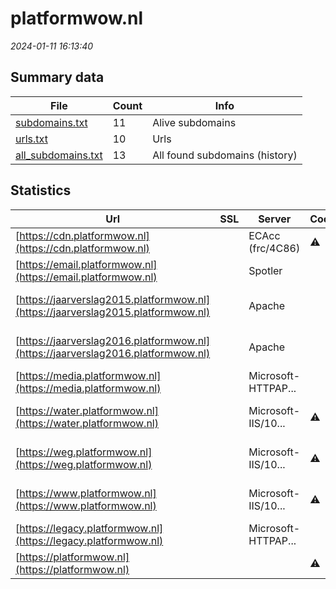 # platformwow.nl
*2024-01-11 16:13:40*
## Summary data
| File       | Count | Info |
|------------|-------|------|
|[subdomains.txt](/data/platformwow.nl/subdomains.txt)|11|Alive subdomains|
|[urls.txt](/data/platformwow.nl/urls.txt)|10|Urls|
|[all_subdomains.txt](/data/platformwow.nl/all_subdomains.txt)|13|All found subdomains (history)|
## Statistics
| Url | SSL | Server | Cookie | HSTS | CSP | XFO | XXP | RP | Tech |Title |
|------------|-------|------|------|------|------|------|------|------|------|------|
|[https://cdn.platformwow.nl](https://cdn.platformwow.nl)| |ECAcc (frc/4C86)|:warning: |:white_check_mark: | |:white_check_mark: |:white_check_mark: |:white_check_mark: |Alpine.js Azure...|Platform WOW|
|[https://email.platformwow.nl](https://email.platformwow.nl)| |Spotler| |:white_check_mark: | | | |:white_check_mark: |HSTS||
|[https://jaarverslag2015.platformwow.nl](https://jaarverslag2015.platformwow.nl)| |Apache| | | | | |:white_check_mark: |Apache HTTP Serv...|404 Not Found|
|[https://jaarverslag2016.platformwow.nl](https://jaarverslag2016.platformwow.nl)| |Apache| | | | | |:white_check_mark: |Apache HTTP Serv...|404 Not Found|
|[https://media.platformwow.nl](https://media.platformwow.nl)| |Microsoft-HTTPAP...| | | | | |:white_check_mark: |Microsoft HTTPAP...||
|[https://water.platformwow.nl](https://water.platformwow.nl)| |Microsoft-IIS/10...|:warning: |:white_check_mark: | |:white_check_mark: |:white_check_mark: |:white_check_mark: |Azure HSTS IIS:1...|Document Moved|
|[https://weg.platformwow.nl](https://weg.platformwow.nl)| |Microsoft-IIS/10...|:warning: |:white_check_mark: | |:white_check_mark: |:white_check_mark: |:white_check_mark: |Azure HSTS IIS:1...|Document Moved|
|[https://www.platformwow.nl](https://www.platformwow.nl)| |Microsoft-IIS/10...|:warning: |:white_check_mark: | |:white_check_mark: |:white_check_mark: |:white_check_mark: |Azure HSTS IIS:1...|Document Moved|
|[https://legacy.platformwow.nl](https://legacy.platformwow.nl)| |Microsoft-HTTPAP...| | | | | |:white_check_mark: |Microsoft HTTPAP...|Not Found|
|[https://platformwow.nl](https://platformwow.nl)| ||:warning: |:white_check_mark: | |:white_check_mark: |:white_check_mark: |:white_check_mark: |Alpine.js Azure...|Platform WOW|